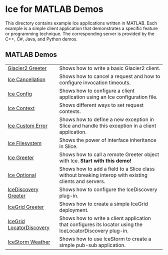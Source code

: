 # Ice for MATLAB Demos

This directory contains example Ice applications written in MATLAB. Each example is a simple client application
that demonstrates a specific feature or programming technique. The corresponding server is provided by the C++, C#,
Java, and Python demos.

## MATLAB Demos

|                                            |                                                                                                                                     |
|--------------------------------------------|-------------------------------------------------------------------------------------------------------------------------------------|
| [Glacier2 Greeter](./Glacier2/greeter/)    | Shows how to write a basic Glacier2 client.                                                                                         |
| [Ice Cancellation](./Ice/cancellation/)    | Shows how to cancel a request and how to configure invocation timeouts.                                                             |
| [Ice Config](./Ice/config/)                | Shows how to configure a client application using an Ice configuration file.                                                        |
| [Ice Context](./Ice/context/)              | Shows different ways to set request contexts.                                                                                       |
| [Ice Custom Error](./Ice/customError/)     | Shows how to define a new exception in Slice and handle this exception in a client application.                                     |
| [Ice Filesystem](./Ice/filesystem/)        | Shows the power of interface inheritance in Slice.                                                                                  |
| [Ice Greeter](./Ice/greeter/)              | Shows how to call a remote Greeter object with Ice. **Start with this demo!**                                                       |
| [Ice Optional](./Ice/optional/)            | Shows how to add a field to a Slice class without breaking interop with existing clients and servers.                               |
| [IceDiscovery Greeter](./IceDiscovery/greeter/) | Shows how to configure the IceDiscovery plug-in.                                                                               |
| [IceGrid Greeter](./IceGrid/greeter)       | Shows how to create a simple IceGrid deployment.                                                                                    |
| [IceGrid LocatorDiscovery](./IceGrid/locatorDiscovery/) | Shows how to write a client application that configures its locator using the IceLocatorDiscovery plug-in.             |
| [IceStorm Weather](./IceStorm/weather/)    | Shows how to use IceStorm to create a simple pub-sub application.                                                                   |
